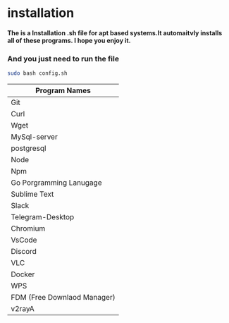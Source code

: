 # installation
#### The is a Installation .sh file for apt based systems.It automaitvly installs all of these programs. I hope you enjoy it.

### And you just need to run the file 
```bash
sudo bash config.sh
```
Program Names |
--- |
Git |
Curl |
Wget|
MySql-server | 
postgresql |
Node |
Npm | 
Go Porgramming Lanugage | 
Sublime Text |
Slack |
Telegram-Desktop |
Chromium |
VsCode |
Discord |
VLC |
Docker |
WPS |
FDM (Free Downlaod Manager)|
v2rayA | 
